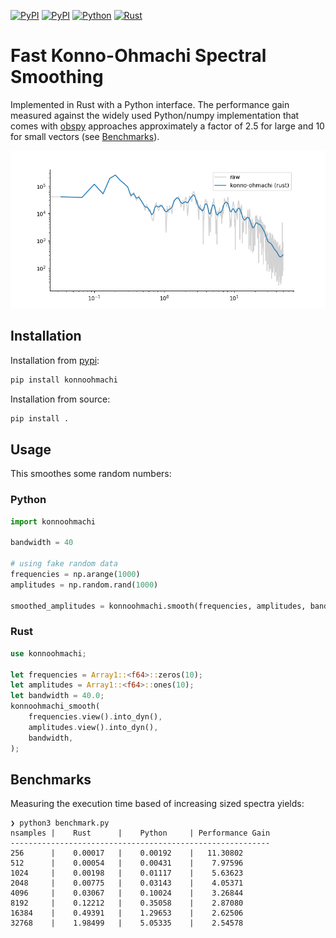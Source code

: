 [![PyPI](https://img.shields.io/pypi/v/konnoohmachi.svg)](https://pypi.org/project/konnoohmachi/)
[![PyPI](https://img.shields.io/pypi/dm/konnoohmachi.svg)](https://pypi.org/project/konnoohmachi/)
[![Python](https://github.com/HerrMuellerluedenscheid/konnoohmachi/actions/workflows/python.yml/badge.svg)](https://github.com/HerrMuellerluedenscheid/konnoohmachi/actions/workflows/python.yml)
[![Rust](https://github.com/HerrMuellerluedenscheid/konnoohmachi/actions/workflows/rust.yml/badge.svg)](https://github.com/HerrMuellerluedenscheid/konnoohmachi/actions/workflows/rust.yml)

Fast Konno-Ohmachi Spectral Smoothing
=====================================

Implemented in Rust with a Python interface. The performance gain measured against the widely used Python/numpy implementation that comes with [obspy](https://docs.obspy.org/packages/autogen/obspy.signal.konnoohmachismoothing.konno_ohmachi_smoothing.html#obspy.signal.konnoohmachismoothing.konno_ohmachi_smoothing) approaches approximately a factor of 2.5 for large and 10 for small vectors (see [Benchmarks](#Benchmarks)).

![konno-ohmachi demo](./tests/konno-ohmachi-demo.png)

## Installation

Installation from [pypi](https://pypi.org/project/konnoohmachi/):

```bash
pip install konnoohmachi
```

Installation from source:

```bash
pip install .
```

## Usage

This smoothes some random numbers:

### Python

```python
import konnoohmachi

bandwidth = 40

# using fake random data
frequencies = np.arange(1000)
amplitudes = np.random.rand(1000)

smoothed_amplitudes = konnoohmachi.smooth(frequencies, amplitudes, bandwidth)
```

### Rust

```rust
use konnoohmachi;

let frequencies = Array1::<f64>::zeros(10);
let amplitudes = Array1::<f64>::ones(10);
let bandwidth = 40.0;
konnoohmachi_smooth(
    frequencies.view().into_dyn(),
    amplitudes.view().into_dyn(),
    bandwidth,
);
```

## Benchmarks

Measuring the execution time based of increasing sized spectra yields:

```
❯ python3 benchmark.py
nsamples |    Rust      |    Python     | Performance Gain
----------------------------------------------------------
256      |    0.00017   |    0.00192    |   11.30802
512      |    0.00054   |    0.00431    |    7.97596
1024     |    0.00198   |    0.01117    |    5.63623
2048     |    0.00775   |    0.03143    |    4.05371
4096     |    0.03067   |    0.10024    |    3.26844
8192     |    0.12212   |    0.35058    |    2.87080
16384    |    0.49391   |    1.29653    |    2.62506
32768    |    1.98499   |    5.05335    |    2.54578
```
